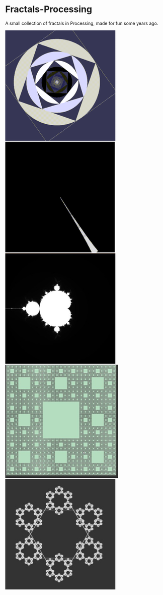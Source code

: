 # Fractals-Processing
A small collection of fractals in Processing, made for fun some years ago.


![alt text](preview1.gif)
![alt text](preview2.gif)
![alt text](preview3.jpg)
![alt text](preview4.jpg)
<img src="preview5.jpg" alt="alt text" width="350" height="350">

